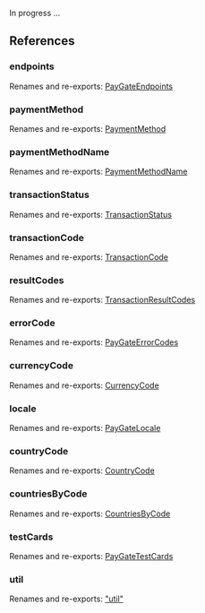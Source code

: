 In progress ...

## References

### endpoints

Renames and re-exports: [PayGateEndpoints](_types_.md#paygateendpoints)

### paymentMethod

Renames and re-exports: [PaymentMethod](../enums/_types_.paymentmethod.md)

### paymentMethodName

Renames and re-exports: [PaymentMethodName](_types_.md#paymentmethodname)

### transactionStatus

Renames and re-exports: [TransactionStatus](_types_.md#transactionstatus)

### transactionCode

Renames and re-exports: [TransactionCode](../enums/_types_.transactioncode.md)

### resultCodes

Renames and re-exports: [TransactionResultCodes](_types_.md#transactionresultcodes)

### errorCode

Renames and re-exports: [PayGateErrorCodes](_types_.md#paygateerrorcodes)

### currencyCode

Renames and re-exports: [CurrencyCode](../enums/_types_.currency.md)

### locale

Renames and re-exports: [PayGateLocale](../enums/_types_.paygatelocale.md)

### countryCode

Renames and re-exports: [CountryCode](../enums/_types_.paygatelocale.md)

### countriesByCode

Renames and re-exports: [CountriesByCode](../enums/_types_.paygatelocale.md)

### testCards

Renames and re-exports: [PayGateTestCards](_types_.md#paygatetestcards)

### util

Renames and re-exports: [&quot;util&quot;](_util_.md)
